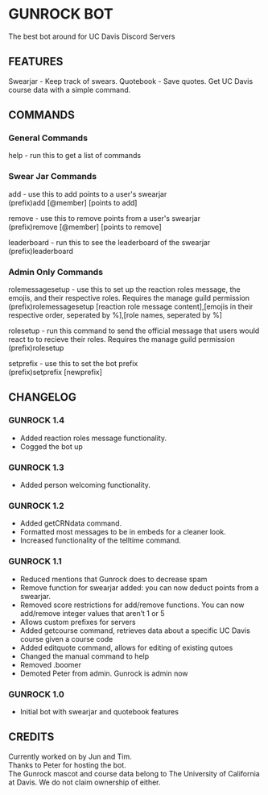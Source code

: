 # GUNROCK BOT
The best bot around for UC Davis Discord Servers

## FEATURES

Swearjar - Keep track of swears.
Quotebook - Save quotes.
Get UC Davis course data with a simple command.

## COMMANDS

### General Commands

help - run this to get a list of commands

### Swear Jar Commands

add - use this to add points to a user's swearjar  
(prefix)add [@member] [points to add]  
  
remove - use this to remove points from a user's swearjar  
(prefix)remove [@member] [points to remove]  
  
leaderboard - run this to see the leaderboard of the swearjar  
(prefix)leaderboard  

### Admin Only Commands

rolemessagesetup - use this to set up the reaction roles message, the emojis, and their respective roles. Requires the manage guild permission  
(prefix)rolemessagesetup [reaction role message content],[emojis in their respective order, seperated by %],[role names, seperated by %]  
  
rolesetup - run this command to send the official message that users would react to to recieve their roles. Requires the manage guild permission  
(prefix)rolesetup  
  
setprefix - use this to set the bot prefix  
(prefix)setprefix [newprefix]  

## CHANGELOG

### GUNROCK 1.4

- Added reaction roles message functionality.
- Cogged the bot up

### GUNROCK 1.3

- Added person welcoming functionality.

### GUNROCK 1.2

- Added getCRNdata command.
- Formatted most messages to be in embeds for a cleaner look.
- Increased functionality of the telltime command.

### GUNROCK 1.1

- Reduced mentions that Gunrock does to decrease spam
- Remove function for swearjar added:  you can now deduct points from a swearjar.
- Removed score restrictions for add/remove functions. You can now add/remove integer values that aren’t 1 or 5
- Allows custom prefixes for servers
- Added getcourse command, retrieves data about a specific UC Davis course given a course code
- Added editquote command, allows for editing of existing qutoes
- Changed the manual command to help
- Removed .boomer
- Demoted Peter from admin. Gunrock is admin now

### GUNROCK 1.0

- Initial bot with swearjar and quotebook features

## CREDITS

Currently worked on by Jun and Tim.  
Thanks to Peter for hosting the bot.  
The Gunrock mascot and course data belong to The University of California at Davis. We do not claim ownership of either.  
